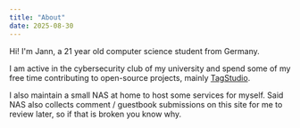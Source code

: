 ```yaml
---
title: "About"
date: 2025-08-30
---
```


Hi! I'm Jann, a 21 year old computer science student from Germany.

I am active in the cybersecurity club of my university and spend some of my free time contributing to open-source projects, mainly [TagStudio](https://github.com/TagStudioDev/TagStudio).

I also maintain a small NAS at home to host some services for myself. Said NAS also collects comment / guestbook submissions on this site for me to review later, so if that is broken you know why.
